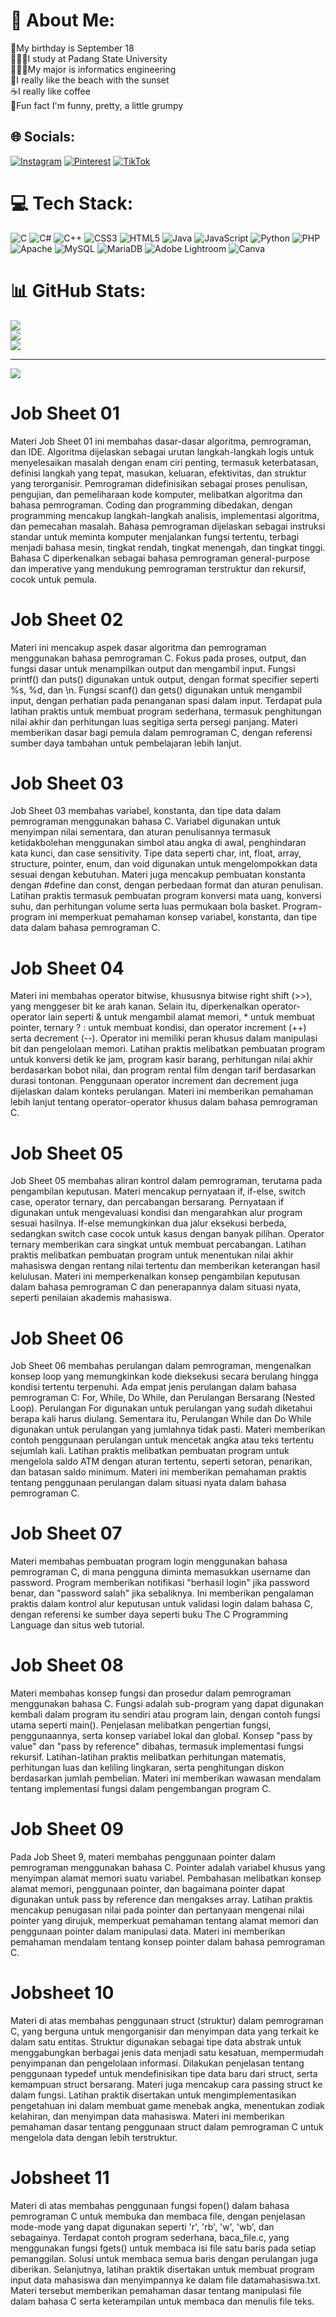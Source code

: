 # 💫 About Me:
🎂My birthday is September 18<br>👩🏻‍🎓I study at Padang State University<br>👩🏼‍💻My major is informatics engineering<br>🌅I really like the beach with the sunset<br>☕I really like coffee<br>🤪Fun fact I'm funny, pretty, a little grumpy


## 🌐 Socials:
[![Instagram](https://img.shields.io/badge/Instagram-%23E4405F.svg?logo=Instagram&logoColor=white)](https://instagram.com/ndyamlya) [![Pinterest](https://img.shields.io/badge/Pinterest-%23E60023.svg?logo=Pinterest&logoColor=white)](https://pinterest.com/Nadiyamuliya) [![TikTok](https://img.shields.io/badge/TikTok-%23000000.svg?logo=TikTok&logoColor=white)](https://tiktok.com/@nadya_muliya) 

# 💻 Tech Stack:
![C](https://img.shields.io/badge/c-%2300599C.svg?style=flat&logo=c&logoColor=white) ![C#](https://img.shields.io/badge/c%23-%23239120.svg?style=flat&logo=csharp&logoColor=white) ![C++](https://img.shields.io/badge/c++-%2300599C.svg?style=flat&logo=c%2B%2B&logoColor=white) ![CSS3](https://img.shields.io/badge/css3-%231572B6.svg?style=flat&logo=css3&logoColor=white) ![HTML5](https://img.shields.io/badge/html5-%23E34F26.svg?style=flat&logo=html5&logoColor=white) ![Java](https://img.shields.io/badge/java-%23ED8B00.svg?style=flat&logo=openjdk&logoColor=white) ![JavaScript](https://img.shields.io/badge/javascript-%23323330.svg?style=flat&logo=javascript&logoColor=%23F7DF1E) ![Python](https://img.shields.io/badge/python-3670A0?style=flat&logo=python&logoColor=ffdd54) ![PHP](https://img.shields.io/badge/php-%23777BB4.svg?style=flat&logo=php&logoColor=white) ![Apache](https://img.shields.io/badge/apache-%23D42029.svg?style=flat&logo=apache&logoColor=white) ![MySQL](https://img.shields.io/badge/mysql-%2300000f.svg?style=flat&logo=mysql&logoColor=white) ![MariaDB](https://img.shields.io/badge/MariaDB-003545?style=flat&logo=mariadb&logoColor=white) ![Adobe Lightroom](https://img.shields.io/badge/Adobe%20Lightroom-31A8FF.svg?style=flat&logo=Adobe%20Lightroom&logoColor=white) ![Canva](https://img.shields.io/badge/Canva-%2300C4CC.svg?style=flat&logo=Canva&logoColor=white)
# 📊 GitHub Stats:
![](https://github-readme-stats.vercel.app/api?username=ndya18&theme=monokai&hide_border=false&include_all_commits=true&count_private=false)<br/>
![](https://github-readme-streak-stats.herokuapp.com/?user=ndya18&theme=monokai&hide_border=false)<br/>
![](https://github-readme-stats.vercel.app/api/top-langs/?username=ndya18&theme=monokai&hide_border=false&include_all_commits=true&count_private=false&layout=compact)

---
[![](https://visitcount.itsvg.in/api?id=ndya18&icon=0&color=10)](https://visitcount.itsvg.in)

<!-- Proudly created with GPRM ( https://gprm.itsvg.in ) -->

# Job Sheet 01

Materi Job Sheet 01 ini membahas dasar-dasar algoritma, pemrograman, dan IDE. Algoritma dijelaskan sebagai urutan langkah-langkah logis untuk menyelesaikan masalah dengan enam ciri penting, termasuk keterbatasan, definisi langkah yang tepat, masukan, keluaran, efektivitas, dan struktur yang terorganisir. Pemrograman didefinisikan sebagai proses penulisan, pengujian, dan pemeliharaan kode komputer, melibatkan algoritma dan bahasa pemrograman. Coding dan programming dibedakan, dengan programming mencakup langkah-langkah analisis, implementasi algoritma, dan pemecahan masalah. Bahasa pemrograman dijelaskan sebagai instruksi standar untuk meminta komputer menjalankan fungsi tertentu, terbagi menjadi bahasa mesin, tingkat rendah, tingkat menengah, dan tingkat tinggi. Bahasa C diperkenalkan sebagai bahasa pemrograman general-purpose dan imperative yang mendukung pemrograman terstruktur dan rekursif, cocok untuk pemula.

# Job Sheet 02
Materi ini mencakup aspek dasar algoritma dan pemrograman menggunakan bahasa pemrograman C. Fokus pada proses, output, dan fungsi dasar untuk menampilkan output dan mengambil input. Fungsi printf() dan puts() digunakan untuk output, dengan format specifier seperti %s, %d, dan \n. Fungsi scanf() dan gets() digunakan untuk mengambil input, dengan perhatian pada penanganan spasi dalam input. Terdapat pula latihan praktis untuk membuat program sederhana, termasuk penghitungan nilai akhir dan perhitungan luas segitiga serta persegi panjang. Materi memberikan dasar bagi pemula dalam pemrograman C, dengan referensi sumber daya tambahan untuk pembelajaran lebih lanjut.

# Job Sheet 03
Job Sheet 03 membahas variabel, konstanta, dan tipe data dalam pemrograman menggunakan bahasa C. Variabel digunakan untuk menyimpan nilai sementara, dan aturan penulisannya termasuk ketidakbolehan menggunakan simbol atau angka di awal, penghindaran kata kunci, dan case sensitivity. Tipe data seperti char, int, float, array, structure, pointer, enum, dan void digunakan untuk mengelompokkan data sesuai dengan kebutuhan. Materi juga mencakup pembuatan konstanta dengan #define dan const, dengan perbedaan format dan aturan penulisan. Latihan praktis termasuk pembuatan program konversi mata uang, konversi suhu, dan perhitungan volume serta luas permukaan bola basket. Program-program ini memperkuat pemahaman konsep variabel, konstanta, dan tipe data dalam bahasa pemrograman C.

# Job Sheet 04
Materi ini membahas operator bitwise, khususnya bitwise right shift (>>), yang menggeser bit ke arah kanan. Selain itu, diperkenalkan operator-operator lain seperti & untuk mengambil alamat memori, * untuk membuat pointer, ternary ? : untuk membuat kondisi, dan operator increment (++) serta decrement (--). Operator ini memiliki peran khusus dalam manipulasi bit dan pengelolaan memori. Latihan praktis melibatkan pembuatan program untuk konversi detik ke jam, program kasir barang, perhitungan nilai akhir berdasarkan bobot nilai, dan program rental film dengan tarif berdasarkan durasi tontonan. Penggunaan operator increment dan decrement juga dijelaskan dalam konteks perulangan. Materi ini memberikan pemahaman lebih lanjut tentang operator-operator khusus dalam bahasa pemrograman C.

# Job Sheet 05
Job Sheet 05 membahas aliran kontrol dalam pemrograman, terutama pada pengambilan keputusan. Materi mencakup pernyataan if, if-else, switch case, operator ternary, dan percabangan bersarang. Pernyataan if digunakan untuk mengevaluasi kondisi dan mengarahkan alur program sesuai hasilnya. If-else memungkinkan dua jalur eksekusi berbeda, sedangkan switch case cocok untuk kasus dengan banyak pilihan. Operator ternary memberikan cara singkat untuk membuat percabangan. Latihan praktis melibatkan pembuatan program untuk menentukan nilai akhir mahasiswa dengan rentang nilai tertentu dan memberikan keterangan hasil kelulusan. Materi ini memperkenalkan konsep pengambilan keputusan dalam bahasa pemrograman C dan penerapannya dalam situasi nyata, seperti penilaian akademis mahasiswa.

# Job Sheet 06
Job Sheet 06 membahas perulangan dalam pemrograman, mengenalkan konsep loop yang memungkinkan kode dieksekusi secara berulang hingga kondisi tertentu terpenuhi. Ada empat jenis perulangan dalam bahasa pemrograman C: For, While, Do While, dan Perulangan Bersarang (Nested Loop). Perulangan For digunakan untuk perulangan yang sudah diketahui berapa kali harus diulang. Sementara itu, Perulangan While dan Do While digunakan untuk perulangan yang jumlahnya tidak pasti. Materi memberikan contoh penggunaan perulangan untuk mencetak angka atau teks tertentu sejumlah kali. Latihan praktis melibatkan pembuatan program untuk mengelola saldo ATM dengan aturan tertentu, seperti setoran, penarikan, dan batasan saldo minimum. Materi ini memberikan pemahaman praktis tentang penggunaan perulangan dalam situasi nyata dalam bahasa pemrograman C.

# Job Sheet 07
Materi membahas pembuatan program login menggunakan bahasa pemrograman C, di mana pengguna diminta memasukkan username dan password. Program memberikan notifikasi "berhasil login" jika password benar, dan "password salah" jika sebaliknya. Ini memberikan pengalaman praktis dalam kontrol alur keputusan untuk validasi login dalam bahasa C, dengan referensi ke sumber daya seperti buku The C Programming Language dan situs web tutorial.

# Job Sheet 08
Materi membahas konsep fungsi dan prosedur dalam pemrograman menggunakan bahasa C. Fungsi adalah sub-program yang dapat digunakan kembali dalam program itu sendiri atau program lain, dengan contoh fungsi utama seperti main(). Penjelasan melibatkan pengertian fungsi, penggunaannya, serta konsep variabel lokal dan global. Konsep "pass by value" dan "pass by reference" dibahas, termasuk implementasi fungsi rekursif. Latihan-latihan praktis melibatkan perhitungan matematis, perhitungan luas dan keliling lingkaran, serta penghitungan diskon berdasarkan jumlah pembelian. Materi ini memberikan wawasan mendalam tentang implementasi fungsi dalam pengembangan program C.

# Job Sheet 09
Pada Job Sheet 9, materi membahas penggunaan pointer dalam pemrograman menggunakan bahasa C. Pointer adalah variabel khusus yang menyimpan alamat memori suatu variabel. Pembahasan melibatkan konsep alamat memori, penggunaan pointer, dan bagaimana pointer dapat digunakan untuk pass by reference dan mengakses array. Latihan praktis mencakup penugasan nilai pada pointer dan pertanyaan mengenai nilai pointer yang dirujuk, memperkuat pemahaman tentang alamat memori dan penggunaan pointer dalam manipulasi data. Materi ini memberikan pemahaman mendalam tentang konsep pointer dalam bahasa pemrograman C.

# Jobsheet 10
Materi di atas membahas penggunaan struct (struktur) dalam pemrograman C, yang berguna untuk mengorganisir dan menyimpan data yang terkait ke dalam satu entitas. Struktur digunakan sebagai tipe data abstrak untuk menggabungkan berbagai jenis data menjadi satu kesatuan, mempermudah penyimpanan dan pengelolaan informasi. Dilakukan penjelasan tentang penggunaan typedef untuk mendefinisikan tipe data baru dari struct, serta kemampuan struct bersarang. Materi juga mencakup cara passing struct ke dalam fungsi. Latihan praktik disertakan untuk mengimplementasikan pengetahuan ini dalam membuat game menebak angka, menentukan zodiak kelahiran, dan menyimpan data mahasiswa. Materi ini memberikan pemahaman dasar tentang penggunaan struct dalam pemrograman C untuk mengelola data dengan lebih terstruktur.

# Jobsheet 11
Materi di atas membahas penggunaan fungsi fopen() dalam bahasa pemrograman C untuk membuka dan membaca file, dengan penjelasan mode-mode yang dapat digunakan seperti 'r', 'rb', 'w', 'wb', dan sebagainya. Terdapat contoh program sederhana, baca_file.c, yang menggunakan fungsi fgets() untuk membaca isi file satu baris pada setiap pemanggilan. Solusi untuk membaca semua baris dengan perulangan juga diberikan. Selanjutnya, latihan praktik disertakan untuk membuat program input data mahasiswa dan menyimpannya ke dalam file datamahasiswa.txt. Materi tersebut memberikan pemahaman dasar tentang manipulasi file dalam bahasa C serta keterampilan untuk membaca dan menulis file teks.
